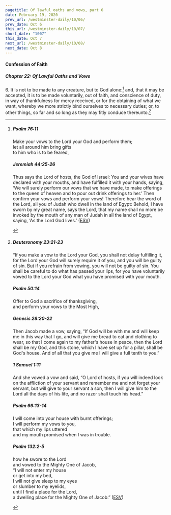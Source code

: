 ```yaml
---
pagetitle: Of lawful oaths and vows, part 6
date: February 19, 2020
prev_url: /westminster-daily/10/06/
prev_date: Oct 6
this_url: /westminster-daily/10/07/
short_date: "1007"
this_date: Oct 7
next_url: /westminster-daily/10/08/
next_date: Oct 8
---
```


#### Confession of Faith

##### Chapter 22: Of Lawful Oaths and Vows

6\. It is not to be made to any creature, but to God alone:[^fnref:wcf1] and, that it may be accepted, it is to be made voluntarily, out of faith, and conscience of duty, in way of thankfulness for mercy received, or for the obtaining of what we want, whereby we more strictly bind ourselves to necessary duties; or, to other things, so far and so long as they may fitly conduce thereunto.[^fnref:wcf2]

[^fnref:wcf1]: <div class="esv"><h5>Psalm 76:11</h5> <div class="esv-text"><div class="block-indent"> <p class="line-group" id="p19076011.01-1">Make your vows to the <span class="small-caps">Lord</span> your God and perform them;<br /> <span class="indent"></span>let all around him bring gifts<br /> <span class="indent"></span>to him who is to be feared,</p> </div> </div><h5>Jeremiah 44:25-26</h5> <div class="esv-text"><p id="p24044025.01-2">Thus says the <span class="small-caps">Lord</span> of hosts, the God of Israel: You and your wives have declared with your mouths, and have fulfilled it with your hands, saying, &#8216;We will surely perform our vows that we have made, to make offerings to the queen of heaven and to pour out drink offerings to her.&#8217; Then confirm your vows and perform your vows! Therefore hear the word of the <span class="small-caps">Lord</span>, all you of Judah who dwell in the land of Egypt: Behold, I have sworn by my great name, says the <span class="small-caps">Lord</span>, that my name shall no more be invoked by the mouth of any man of Judah in all the land of Egypt, saying, &#8216;As the Lord <span class="small-caps">God</span> lives.&#8217;  (<a href="http://www.esv.org" class="copyright">ESV</a>)</p> </div> </div>

[^fnref:wcf2]: <div class="esv"><h5>Deuteronomy 23:21-23</h5> <div class="esv-text"><p id="p05023021.01-1">&#8220;If you make a vow to the <span class="small-caps">Lord</span> your God, you shall not delay fulfilling it, for the <span class="small-caps">Lord</span> your God will surely require it of you, and you will be guilty of sin. But if you refrain from vowing, you will not be guilty of sin. You shall be careful to do what has passed your lips, for you have voluntarily vowed to the <span class="small-caps">Lord</span> your God what you have promised with your mouth.</p> </div><h5>Psalm 50:14</h5> <div class="esv-text"><div class="block-indent"> <p class="line-group" id="p19050014.01-2">Offer to God a sacrifice of thanksgiving,<br /> <span class="indent"></span>and perform your vows to the Most High,</p> </div> </div><h5>Genesis 28:20-22</h5> <div class="esv-text"><p id="p01028020.01-3">Then Jacob made a vow, saying, &#8220;If God will be with me and will keep me in this way that I go, and will give me bread to eat and clothing to wear, so that I come again to my father's house in peace, then the <span class="small-caps">Lord</span> shall be my God, and this stone, which I have set up for a pillar, shall be God's house. And of all that you give me I will give a full tenth to you.&#8221;</p> </div><h5>1 Samuel 1:11</h5> <div class="esv-text"><p id="p09001011.01-4">And she vowed a vow and said, &#8220;O <span class="small-caps">Lord</span> of hosts, if you will indeed look on the affliction of your servant and remember me and not forget your servant, but will give to your servant a son, then I will give him to the <span class="small-caps">Lord</span> all the days of his life, and no razor shall touch his head.&#8221;</p> </div><h5>Psalm 66:13-14</h5> <div class="esv-text"><div class="block-indent"> <p class="line-group" id="p19066013.01-5">I will come into your house with burnt offerings;<br /> <span class="indent"></span>I will perform my vows to you,<br />  that which my lips uttered<br /> <span class="indent"></span>and my mouth promised when I was in trouble.</p> </div> </div><h5>Psalm 132:2-5</h5> <div class="esv-text"><div class="block-indent"> <p class="line-group" id="p19132002.01-6">how he swore to the <span class="small-caps">Lord</span><br /> <span class="indent"></span>and vowed to the Mighty One of Jacob,<br />  &#8220;I will not enter my house<br /> <span class="indent"></span>or get into my bed,<br />  I will not give sleep to my eyes<br /> <span class="indent"></span>or slumber to my eyelids,<br />  until I find a place for the <span class="small-caps">Lord</span>,<br /> <span class="indent"></span>a dwelling place for the Mighty One of Jacob.&#8221;  (<a href="http://www.esv.org" class="copyright">ESV</a>)</p> </div> </div> </div>

